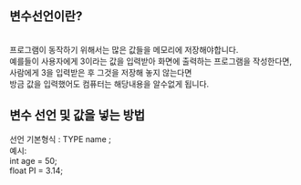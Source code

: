 ## 변수선언이란?
<br/>
프로그램이 동작하기 위해서는 많은 값들을 메모리에 저장해야합니다. <br/>
예를들이 사용자에게 3이라는 값을 입력받아 화면에 출력하는 프로그램을 작성한다면, 사람에게 3을 입력받은 후 그것을 저장해 놓지 않는다면<br/>
방금 값을 입력했어도 컴퓨터는 해당내용을 알수없게 됩니다.

## 변수 선언 및 값을 넣는 방법
선언 기본형식 : TYPE name ;<br/>
  <TAB/>예시:<br/>
   <TAB/>int age = 50;<br/>
   <TAB/>float PI = 3.14;<br/>
    
    
